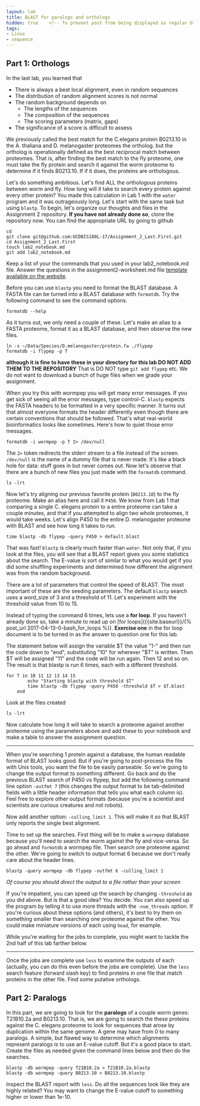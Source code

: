 ```yaml
---
layout: lab
title: BLAST for paralogs and orthologs
hidden: true    <!-- To prevent post from being displayed as regular blog post -->
tags:
- Linux
- sequence
---
```




## Part 1: Orthologs ##

In the last lab, you learned that

* There is always a best local alignment, even in random sequences
* The distribution of random alignment scores is not normal
* The random background depends on
	* The lengths of the sequences
	* The composition of the sequences
	* The scoring parameters (matrix, gaps)
* The significance of a score is difficult to assess

We previously called the best match for the C.elegans protein B0213.10 in the A. thaliana and D.
melanogaster proteomes the ortholog. but the ortholog is operationally
defined as the best reciprocal match between proteomes. That is, after
finding the best match to the fly proteome, one must take the fly protein
and search it against the worm proteome to determine if it finds
B0213.10. If if it does, the proteins are orthologous.

Let's do something ambitious. Let's find ALL the orthologous proteins
between worm and fly. How long will it take to search every protein
against every other protein? You made this calculation in Lab 1 with the
`water` program and it was outrageously long. Let's start with the same
task but using `blastp`. To begin, let's organize our thoughts and files
in the Assignment 2 repository.  __If you have not already done so__, clone the repository now.  You can find the appropriate URL by going to github

	cd 
	git clone git@github.com:UCDBIS180L-17/Assignment_2_Last.First.git 
	cd Assignment_2_Last.First
	touch lab2_notebook.md
	git add lab2_notebook.md

Keep a list of your the commands that you used in your lab2_notebook.md file.  Answer the questions in the assignment2-worksheet.md file [template available on the website]({{site.baseurl}}/assignments/Assignment_2_template.md).

Before you can use `blastp` you need to format the BLAST database. A
FASTA file can be turned into a BLAST database with `formatdb`. Try the
following command to see the command options.

	formatdb --help

As it turns out, we only need a couple of these. Let's make an alias to
a FASTA proteome, format it as a BLAST database, and then observe the
new files.

	ln -s ~/Data/Species/D.melanogaster/protein.fa ./flypep
	formatdb -i flypep -p T
	
__although it is fine to have these in your directory for this lab DO NOT ADD THEM TO THE REPOSITORY__  That is DO NOT type `git add flypep` etc.  We do not want to download a bunch of huge files when we grade your assignment.

When you try this with wormpep you will get many error messages.  If you get sick of seeing all the error messages, type control-C. `blastp` expects the FASTA headers to be formatted in a very specific manner. It turns out that almost everyone formats the header differently even though there are certain conventions that should be followed. That's what real-world bioinformatics looks like sometimes. Here's how to quiet those error messages.

	formatdb -i wormpep -p T 2> /dev/null

The `2>` token redirects the stderr stream to a file instead of the
screen. `/dev/null` is the name of a dummy file that is never made. It's
like a black hole for data: stuff goes in but never comes out. Now let's
observe that there are a bunch of new files you just made with the
`formatdb` command.

	ls -lrt

Now let's try aligning our previous favorite protein (`B0213.10`) to the
fly proteome. Make an alias here and call it `P450`. We know from Lab 1
that comparing a single C. elegans protein to a entire proteome can take
a couple minutes, and that if you attempted to align two whole
proteomes, it would take weeks. Let's align P450 to the entire D.
melanogaster proteome with BLAST and see how long it takes to run.

    time blastp -db flypep -query P450 > default.blast

That was fast! `blastp` is clearly much faster than `water`. Not only
that, if you look at the files, you will see that a BLAST report gives
you some statistics about the search. The E-value is sort of similar to
what you would get if you did some shuffling experiments and determined
how different the alignment was from the random background.

There are a lot of parameters that control the speed of BLAST. The most important
of these are the seeding parameters. The default `blastp` search uses a
word_size of 3 and a threshold of 11. Let's experiment with the
threshold value from 10 to 15.

Instead of typing the command 6 times, lets use a __for loop__.   If you haven't already done so, take a minute to read up on [for loops]({{site.baseurl}}/{% post_url 2017-04-13-0-bash_for_loops %}).  __Exercise one__ in the for loop document is to be turned in as the answer to question one for this lab.

The statement below will assign the variable $T the value "1-" and then run the code down to "end", substituting "10" for wherever "$T" is written.  Then $T will be assigned "11" and the code  will be run again.  Then 12 and so on.  The result is that blastp is run 6 times, each with a different threshold.

	for T in 10 11 12 13 14 15
			echo "Starting blastp with threshold $T"
			time blastp -db flypep -query P450 -threshold $T > $T.blast
		end

Look at the files created

    ls -lrt

Now calculate how long it will take to search a proteome against another
proteome using the parameters above and add these to your notebook and make a table to answer the assignment question.

---------------------------------------------------------------------------

When you're searching 1 protein against a database, the human readable
format of BLAST looks good. But if you're going to post-process the file
with Unix tools, you want the file to be easily parseable. So we're
going to change the output format to something different. Go back and do
the previous BLAST search of P450 vs flypep, but add the following
command line option `-outfmt 7` (this changes the output format to be
tab-delimited fields with a little header information that tells you
what each column is). Feel free to explore other output formats (because
you're a scientist and scientists are curious creatures and not robots).

Now add another option: `-culling_limit 1`. This will make it so that
BLAST only reports the single best alignment.

Time to set up the searches. First thing will be to make a `wormpep`
database because you'll need to search the worm against the fly and
vice-versa. So go ahead and `formatdb` a wormpep file. Then search one
proteome against the other. We're going to switch to output format 6
because we don't really care about the header lines.

	blastp -query wormpep -db flypep -outfmt 6 -culling_limit 1
	
_Of course you should direct the output to a file rather than your screen_

If you're impatient, you can speed up the search by changing
`-threshold` as you did above. But is that a good idea? You decide. You
can also speed up the program by telling it to use more threads with the
`-num_threads` option. If you're curious about these options (and
others), it's best to try them on something smaller than searching one
proteome against the other. You could make miniature versions of each
using `head`, for example.


While you're waiting for the jobs to complete, you might want to tackle
the 2nd half of this lab farther below.

-------------------------------------------------------------------------

Once the jobs are complete use `less` to examine the outputs of each
(actually, you can do this even before the jobs are complete). Use the
`less` search feature (forward slash key) to find proteins in one file
that match proteins in the other file. Find some putative orthologs.


## Part 2: Paralogs

In this part, we are going to look for the **paralogs** of a couple worm
genes: T21B10.2a and B0213.10. That is, we are going to search the these
proteins against the C. elegans proteome to look for sequences that
arose by duplication within the same genome. A gene may have from 0 to
many paralogs. A simple, but flawed way to determine which alignments
represent paralogs is to use an E-value cutoff. But it's a good place to
start. Create the files as needed given the command lines below and then
do the searches.

	blastp -db wormpep -query T21B10.2a > T21B10.2a.blastp
	blastp -db wormpep -query B0213.10 > B0213.10.blastp

Inspect the BLAST report with `less`. Do all the sequences look like
they are highly related? You may want to change the E-value cutoff to
something higher or lower than 1e-10.



